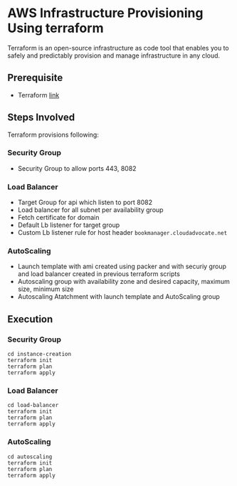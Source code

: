 # AWS Infrastructure Provisioning Using terraform

Terraform is an open-source infrastructure as code tool that enables you to safely and predictably provision and manage infrastructure in any cloud.

## Prerequisite

* Terraform [link](https://developer.hashicorp.com/terraform/tutorials/aws-get-started/install-cli)

## Steps Involved

Terraform provisions following:

### Security Group

* Security Group to allow ports 443, 8082

### Load Balancer

* Target Group for api which listen to port 8082
* Load balancer for all subnet per availability group
* Fetch certificate for domain
* Default Lb listener for target group
* Custom Lb listener rule for host header `bookmanager.cloudadvocate.net`

### AutoScaling

* Launch template with ami created using packer and with securiy group and load balancer created in previous terraform scripts 
* Autoscaling group with availability zone and desired capacity, maximum size, minimum size
* Autoscaling Atatchment with launch template and AutoScaling group

## Execution

### Security Group

```
cd instance-creation
terraform init
terraform plan
terraform apply
```

### Load Balancer

```
cd load-balancer
terraform init
terraform plan
terraform apply
```

### AutoScaling

```
cd autoscaling
terraform init
terraform plan
terraform apply
```